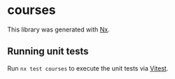 # courses

This library was generated with [Nx](https://nx.dev).

## Running unit tests

Run `nx test courses` to execute the unit tests via [Vitest](https://vitest.dev/).
